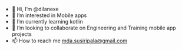 - 👋 Hi, I’m @dilanexe
- 👀 I’m interested in Mobile apps
- 🌱 I’m currently learning kotlin
- 💞️ I’m looking to collaborate on Engineering and Training mobile app projects
- 📫 How to reach me mda.susiripala@gmail.com

<!---
dilanexe/dilanexe is a ✨ special ✨ repository because its `README.md` (this file) appears on your GitHub profile.
You can click the Preview link to take a look at your changes.
--->
